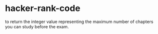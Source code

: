 # hacker-rank-code
to return the integer value representing the maximum number of chapters you can study before the exam.
